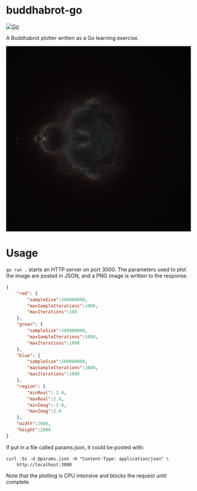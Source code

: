 # buddhabrot-go

[![Go](https://github.com/ebeeton/buddhabrot-go/actions/workflows/go.yml/badge.svg)](https://github.com/ebeeton/buddhabrot-go/actions/workflows/go.yml)

A Buddhabrot plotter written as a Go learning exercise.

![Buddhabrot image](/assets/images/sample.png)

# Usage

`go run .` starts an HTTP server on port 3000. The parameters used to plot the
image are posted in JSON, and a PNG image is written to the response.

```json
{
    "red": {
        "sampleSize":500000000,
        "maxSampleIterations":1000,
        "maxIterations":100
    },
    "green": {
        "sampleSize":500000000,
        "maxSampleIterations":1000,
        "maxIterations":1000
    },
    "blue": {
        "sampleSize":500000000,
        "maxSampleIterations":1000,
        "maxIterations":1000
    },
    "region": {
        "minReal":-2.0,
        "maxReal":2.0,
        "minImag":-2.0,
        "maxImag":2.0
    },
    "width":2000,
    "height":2000
}
```

If put in a file called params.json, it could be posted with:

```shell
curl -Ss -d @params.json -H "Content-Type: application/json" \
    http://localhost:3000
```

Note that the plotting is CPU intensive and blocks the request until complete.
